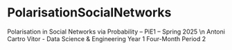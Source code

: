 # PolarisationSocialNetworks
Polarisation in Social Networks via Probability – PiE1 – Spring 2025 \n
Antoni Cartro Vitor - Data Science & Engineering Year 1 Four-Month Period 2
